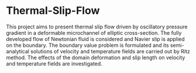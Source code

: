 # Thermal-Slip-Flow
This project aims to present thermal slip flow driven by oscillatory pressure gradient in a deformable  microchannel of elliptic cross-section. The fully developed flow of Newtonian fluid is considered and Navier slip is applied on the boundary. The boundary value problem is formulated and its semi-analytical solutions of velocity and temperature fields are carried out by Ritz method. The effects of the domain deformation and slip length on velocity and temperature fields are investigated.
